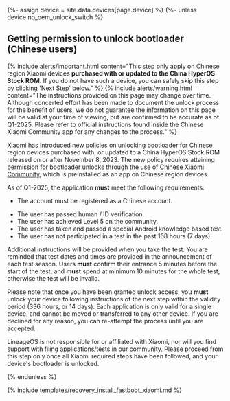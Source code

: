 {%- assign device = site.data.devices[page.device] %}
{%- unless device.no_oem_unlock_switch %}
## Getting permission to unlock bootloader (Chinese users)

{% include alerts/important.html content="This step only apply on Chinese region Xiaomi devices **purchased with or updated to the China HyperOS Stock ROM**. If you do not have such a device, you can safely skip this step by clicking 'Next Step' below." %}
{% include alerts/warning.html content="The instructions provided on this page may change over time. Although concerted effort has been made to document the unlock process for the benefit of users, we do not guarantee the information on this page will be valid at your time of viewing, but are confirmed to be accurate as of Q1-2025. Please refer to official instructions found inside the Chinese Xiaomi Community app for any changes to the process." %}

Xiaomi has introduced new policies on unlocking bootloader for Chinese region devices purchased with, or updated to a China HyperOS Stock ROM released on or after November 8, 2023. The new policy requires attaining permission for bootloader unlocks through the use of [Chinese Xiaomi Community](https://www.xiaomi.cn), which is preinstalled as an app on Chinese region devices.

As of Q1-2025, the application **must** meet the following requirements:
- The account must be registered as a Chinese account.
* The user has passed human / ID verification.
* The user has achieved Level 5 on the community.
* The user has taken and passed a special Android knowledge based test.
* The user has not participated in a test in the past 168 hours (7 days).

Additional instructions will be provided when you take the test. You are reminded that test dates and times are provided in the announcement of each test season. Users **must** confirm their entrance 5 minutes before the start of the test, and **must** spend at minimum 10 minutes for the whole test, otherwise the test will be invalid.

Please note that once you have been granted unlock access, you **must** unlock your device following instructions of the next step within the validity period (336 hours, or 14 days). Each application is only valid for a single device, and cannot be moved or transferred to any other device. If you are declined for any reason, you can re-attempt the process until you are accepted.

LineageOS is not responsible for or affiliated with Xiaomi, nor will you find support with filing applications/tests in our community. Please proceed from this step only once all Xiaomi required steps have been followed, and your device's bootloader is unlocked.

{% endunless %}

{% include templates/recovery_install_fastboot_xiaomi.md %}
